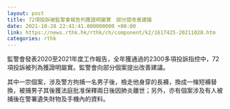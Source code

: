 ```yaml
---
layout: post
title: 72項投訴被監警會報告列獲證明屬實　部分提改善建議
date: 2021-10-28 22:41:41.000000000 +08:00
link: https://news.rthk.hk/rthk/ch/component/k2/1617425-20211028.htm
categories: rthk
---
```


監警會發表2020至2021年度工作報告，全年獲通過的2300多項投訴指控中，72項投訴被列為獲證明屬實。監警會向部分個案提出改善建議。

其中一宗個案，涉及警方拘捕一名男子後，檢走他身穿的長褲，換成一條短褲替換，被捕男子其後獲法庭批准保釋兩日後因肺炎離世；另外，亦有個案涉及有人被捕後在警署遺失財物及手機內的資料。
